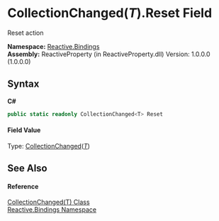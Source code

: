 # CollectionChanged(*T*).Reset Field
 

Reset action

**Namespace:**&nbsp;<a href="c3971206-685a-088e-bb60-d89f59135b99">Reactive.Bindings</a><br />**Assembly:**&nbsp;ReactiveProperty (in ReactiveProperty.dll) Version: 1.0.0.0 (1.0.0.0)

## Syntax

**C#**<br />
``` C#
public static readonly CollectionChanged<T> Reset
```


#### Field Value
Type: <a href="24c66563-ab8b-9a2a-e823-ec1fe1f272b9">CollectionChanged</a>(<a href="24c66563-ab8b-9a2a-e823-ec1fe1f272b9">*T*</a>)

## See Also


#### Reference
<a href="24c66563-ab8b-9a2a-e823-ec1fe1f272b9">CollectionChanged(T) Class</a><br /><a href="c3971206-685a-088e-bb60-d89f59135b99">Reactive.Bindings Namespace</a><br />
